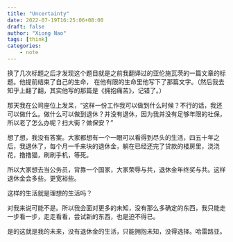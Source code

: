 ```yaml
---
title: "Uncertainty"
date: 2022-07-19T16:25:06+08:00
draft: false
author: "Xiong Nao"
tags: [think]
categories:
    - note
---
```


换了几次标题之后才发现这个题目就是之前我翻译过的亚伦施瓦茨的一篇文章的标题。他提前结束了自己的生命， 在他有限的生命里他写下了那篇文字。（然后我去知乎上翻了翻，其实他写的那篇是《拥抱痛苦》，记错了。）

那天我在公司座位上发呆，“这样一份工作我可以做到什么时候？不行的话，我还可以做什么。做什么可以做到退休？并没有退休，因为我并没有足够年限的社保，所以老了怎么办呢？扫大街？做保安？”

想了想，我没有答案。大家都想有一个一眼可以看得到尽头的生活，四五十年之后，我退休了，每个月一千来块的退休金，躺在已经还完了贷款的楼房里，浇浇花，撸撸猫，刷刷手机，等死。

所以大家想去当公务员，背靠一个国家，大家荣辱与共，退休金年终奖与共。这样退休金会多些。更宽裕些。

这样的生活就是理想的生活吗？

对我来说可能不是。所以我会面对更多的未知，没有那么多确定的东西，我只能走一步看一步，走走看看，尝试新的东西，也是迫不得已。

是的这就是我的未来，没有退休金的生活，只能拥抱未知，没得选择。哈雷路亚。